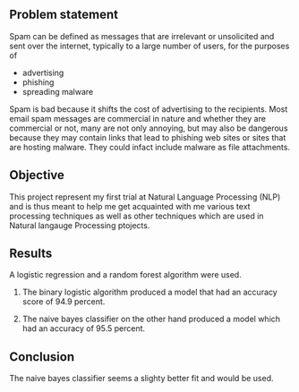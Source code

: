 ## Problem statement

Spam can be defined as messages that are irrelevant or unsolicited and sent over the internet, typically to a large number of users, for the purposes of 
- advertising 
- phishing 
- spreading malware

Spam is bad because it shifts the cost of advertising to the recipients. Most email spam messages are commercial in nature and whether they are commercial or not, many are not only annoying, but may also be dangerous because they may contain links that lead to phishing web sites or sites that are hosting malware. They could infact include malware as file attachments.

## Objective

This project represent my first trial at Natural Language Processing (NLP) and is thus meant to help me get acquainted with me various text processing techniques as well as other techniques which are used in Natural langauge Processing ptojects.

## Results

A logistic regression and a random forest algorithm were used.

1. The binary logistic algorithm produced a model that had an accuracy score of
   94.9 percent.  

2. The naive bayes classifier on the other hand produced a model which had an 
   accuracy of 95.5 percent. 
   
## Conclusion

The naive bayes classifier seems a slighty better fit and would be used. 
